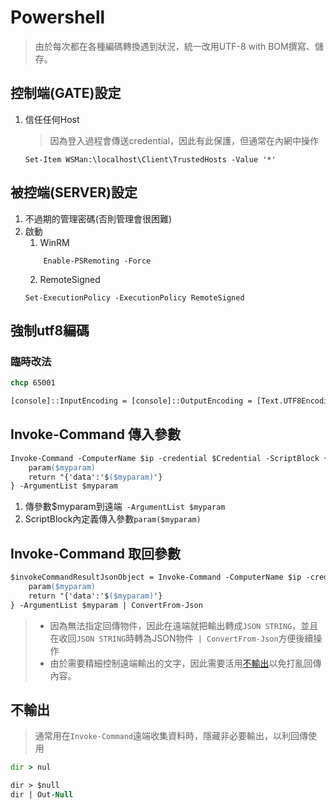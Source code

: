 # Powershell
> 由於每次都在各種編碼轉換遇到狀況，統一改用UTF-8 with BOM撰寫、儲存。

## 控制端(GATE)設定
1. 信任任何Host
    > 因為登入過程會傳送credential，因此有此保護，但通常在內網中操作
    ```PS
    Set-Item WSMan:\localhost\Client\TrustedHosts -Value '*'
    ```

## 被控端(SERVER)設定
1. 不過期的管理密碼(否則管理會很困難)
2. 啟動
   1. WinRM
    ```PS
        Enable-PSRemoting -Force
    ```
   2. RemoteSigned
    ```PS
    Set-ExecutionPolicy -ExecutionPolicy RemoteSigned
    ```

## 強制utf8編碼
### 臨時改法
```cmd
chcp 65001
```
```ps
[console]::InputEncoding = [console]::OutputEncoding = [Text.UTF8Encoding]::UTF8
```

## Invoke-Command 傳入參數
```ps
Invoke-Command -ComputerName $ip -credential $Credential -ScriptBlock {
    param($myparam)
    return "{'data':'$($myparam)'}
} -ArgumentList $myparam
```
1. 傳參數$myparam到遠端` -ArgumentList $myparam`
2. ScriptBlock內定義傳入參數`param($myparam)`

## Invoke-Command 取回參數
```ps
$invokeCommandResultJsonObject = Invoke-Command -ComputerName $ip -credential $Credential -ScriptBlock {
    param($myparam)
    return "{'data':'$($myparam)'}
} -ArgumentList $myparam | ConvertFrom-Json
```
> * 因為無法指定回傳物件，因此在遠端就把輸出轉成`JSON STRING`，並且在收回`JSON STRING`時轉為JSON物件` | ConvertFrom-Json`方便後續操作
> * 由於需要精細控制遠端輸出的文字，因此需要活用[不輸出](#不輸出)以免打亂回傳內容。

## 不輸出
> 通常用在`Invoke-Command`遠端收集資料時，隱藏非必要輸出，以利回傳使用

```cmd
dir > nul
```

```ps
dir > $null
dir | Out-Null
```